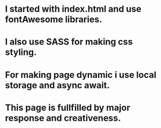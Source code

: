 # I started with index.html and use fontAwesome libraries.
# I also use SASS for making css styling.
# For making page dynamic i use local storage and async await.
# This page is fullfilled by major response and creativeness.
